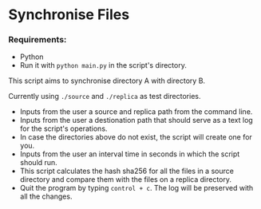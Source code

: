# Synchronise Files

### Requirements:
- Python
- Run it with `python main.py` in the script's directory.

This script aims to synchronise directory A with directory B.

Currently using `./source` and `./replica` as test directories.

- Inputs from the user a source and replica path from the command line.
- Inputs from the user a destionation path that should serve as a text log for the script's operations.
- In case the directories above do not exist, the script will create one for you.
- Inputs from the user an interval time in seconds in which the script should run.
- This script calculates the hash sha256 for all the files in a source directory and compare them with the files on a replica directory.
- Quit the program by typing `control + c`. The log will be preserved with all the changes.